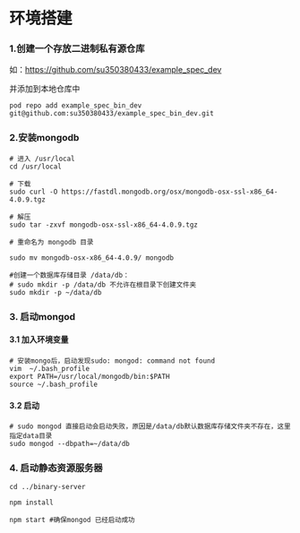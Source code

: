 # 环境搭建

### 1.创建一个存放二进制私有源仓库

如：https://github.com/su350380433/example_spec_dev

并添加到本地仓库中

``` shell
pod repo add example_spec_bin_dev git@github.com:su350380433/example_spec_bin_dev.git
```

### 2.安装mongodb

```shell
# 进入 /usr/local
cd /usr/local

# 下载
sudo curl -O https://fastdl.mongodb.org/osx/mongodb-osx-ssl-x86_64-4.0.9.tgz

# 解压
sudo tar -zxvf mongodb-osx-ssl-x86_64-4.0.9.tgz

# 重命名为 mongodb 目录

sudo mv mongodb-osx-x86_64-4.0.9/ mongodb

#创建一个数据库存储目录 /data/db：
# sudo mkdir -p /data/db 不允许在根目录下创建文件夹
sudo mkdir -p ~/data/db
```

### 3. 启动mongod

#### 3.1 加入环境变量

```shell
# 安装mongo后，启动发现sudo: mongod: command not found
vim  ~/.bash_profile
export PATH=/usr/local/mongodb/bin:$PATH 
source ~/.bash_profile
```

#### 3.2 启动

``` shell
# sudo mongod 直接启动会启动失败，原因是/data/db默认数据库存储文件夹不存在，这里指定data目录
sudo mongod --dbpath=~/data/db
```


### 4. 启动静态资源服务器

```shell
cd ../binary-server

npm install

npm start #确保mongod 已经启动成功

```